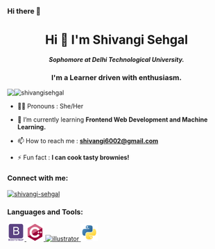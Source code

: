 ### Hi there 👋
<!--
**shivangisehgal/shivangisehgal** is a ✨ _special_ ✨ repository because its `README.md` (this file) appears on your GitHub profile.

Here are some ideas to get you started:

- 🔭 I’m currently working on ...
- 🌱 I’m currently learning ...
- 👯 I’m looking to collaborate on ...
- 🤔 I’m looking for help with ...
- 💬 Ask me about ...
- 📫 How to reach me: ...
- 😄 Pronouns: ...
- ⚡ Fun fact: ...
-->
<h1 align="center">Hi 👋 I'm Shivangi Sehgal</h1>
<h5 align="center">Sophomore at Delhi Technological University.</h5>
<h3 align="center">I'm a Learner driven with enthusiasm.</h3>
<img src="https://user-images.githubusercontent.com/83656526/131140715-b47b5d50-7618-4dfa-aade-958e580b2a7b.PNG")

<p align="left"> <img src="https://komarev.com/ghpvc/?username=shivangisehgal&label=Profile%20views&color=0e75b6&style=flat" alt="shivangisehgal" /> </p>

- 👩‍🦰 Pronouns : She/Her

- 🌱 I’m currently learning **Frontend Web Development and Machine Learning.**

- 📫 How to reach me : **shivangi6002@gmail.com**

- ⚡ Fun fact : **I can cook tasty brownies!**

<h3 align="left">Connect with me:</h3>
<p align="left">
<a href="https://linkedin.com/in/shivangi-sehgal" target="blank"><img align="center" src="https://raw.githubusercontent.com/rahuldkjain/github-profile-readme-generator/master/src/images/icons/Social/linked-in-alt.svg" alt="shivangi-sehgal" height="30" width="40" /></a>

</p>

<h3 align="left">Languages and Tools:</h3>
<p align="left"> <a href="https://getbootstrap.com" target="_blank"> <img src="https://raw.githubusercontent.com/devicons/devicon/master/icons/bootstrap/bootstrap-plain-wordmark.svg" alt="bootstrap" width="40" height="40"/> </a> <a href="https://www.w3schools.com/cpp/" target="_blank"> <img src="https://raw.githubusercontent.com/devicons/devicon/master/icons/cplusplus/cplusplus-original.svg" alt="cplusplus" width="40" height="40"/> </a> <a href="https://www.adobe.com/in/products/illustrator.html" target="_blank"> <img src="https://www.vectorlogo.zone/logos/adobe_illustrator/adobe_illustrator-icon.svg" alt="illustrator" width="40" height="40"/> </a> <a href="https://www.python.org" target="_blank"> <img src="https://raw.githubusercontent.com/devicons/devicon/master/icons/python/python-original.svg" alt="python" width="40" height="40"/> </a> </p>


<!--
**shivangisehgal/shivangisehgal** is a ✨ _special_ ✨ repository because its `README.md` (this file) appears on your GitHub profile.

Here are some ideas to get you started:

- 🔭 I’m currently working on ...
- 🌱 I’m currently learning ...
- 👯 I’m looking to collaborate on ...
- 🤔 I’m looking for help with ...
- 💬 Ask me about ...
- 📫 How to reach me: ...
- 😄 Pronouns: ...
- ⚡ Fun fact: ...
-->
